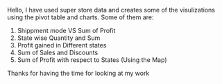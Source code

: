 Hello,
I have used super store data and creates some of the visulizations using the pivot table and charts.
Some of them are:
1) Shippment mode VS Sum of Profit
2) State wise Quantity and Sum
3) Profit gained in Different states
4) Sum of Sales and Discounts
5) Sum of Profit with respect to States (Using the Map)

Thanks for having the time for looking at my work


